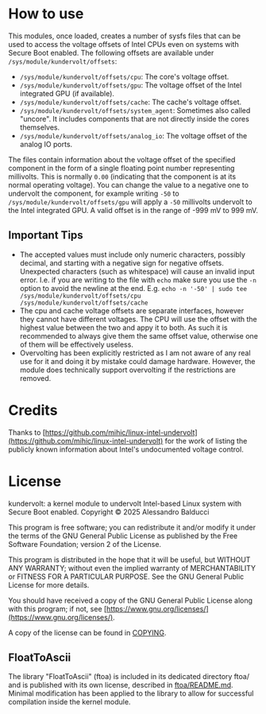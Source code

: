 # How to use

This modules, once loaded, creates a number of sysfs files that can be used to access the voltage offsets of Intel CPUs even on systems with Secure Boot enabled. The following offsets are available under `/sys/module/kundervolt/offsets`:

* `/sys/module/kundervolt/offsets/cpu`: The core's voltage offset.
* `/sys/module/kundervolt/offsets/gpu`: The voltage offset of the Intel integrated GPU (if available).
* `/sys/module/kundervolt/offsets/cache`: The cache's voltage offset.
* `/sys/module/kundervolt/offsets/system_agent`: Sometimes also called "uncore". It includes components that are not directly inside the cores themselves.
* `/sys/module/kundervolt/offsets/analog_io`: The voltage offset of the analog IO ports.

The files contain information about the voltage offset of the specified component in the form of a single floating point number representing millivolts. This is normally `0.00` (indicating that the component is at its normal operating voltage). You can change the value to a negative one to undervolt the component, for example writing `-50` to `/sys/module/kundervolt/offsets/gpu` will apply a `-50` millivolts undervolt to the Intel integrated GPU. A valid offset is in the range of -999 mV to 999 mV.

## Important Tips

* The accepted values must include only numeric characters, possibly decimal, and starting with a negative sign for negative offsets. Unexpected characters (such as whitespace) will cause an invalid input error. I.e. if you are writing to the file with `echo` make sure you use the `-n` option to avoid the newline at the end. E.g. `echo -n '-50' | sudo tee /sys/module/kundervolt/offsets/cpu /sys/module/kundervolt/offsets/cache`
* The cpu and cache voltage offsets are separate interfaces, however they cannot have different voltages. The CPU will use the offset with the highest value between the two and appy it to both. As such it is recommended to always give them the same offset value, otherwise one of them will be effectively useless.
* Overvolting has been explicitly restricted as I am not aware of any real use for it and doing it by mistake could damage hardware. However, the module does technically support overvolting if the restrictions are removed.

# Credits

Thanks to [https://github.com/mihic/linux-intel-undervolt](https://github.com/mihic/linux-intel-undervolt) for the work of listing the publicly known information about Intel's undocumented voltage control.

# License

kundervolt: a kernel module to undervolt Intel-based Linux system with Secure Boot enabled.
Copyright © 2025  Alessandro Balducci

This program is free software; you can redistribute it and/or
modify it under the terms of the GNU General Public License
as published by the Free Software Foundation; version 2
of the License.

This program is distributed in the hope that it will be useful,
but WITHOUT ANY WARRANTY; without even the implied warranty of
MERCHANTABILITY or FITNESS FOR A PARTICULAR PURPOSE.  See the
GNU General Public License for more details.

You should have received a copy of the GNU General Public License
along with this program; if not, see [https://www.gnu.org/licenses/](https://www.gnu.org/licenses/).

A copy of the license can be found in [COPYING](COPYING).

## FloatToAscii

The library "FloatToAscii" (ftoa) is included in its dedicated directory ftoa/ and is published with its own license, described in [ftoa/README.md](ftoa/README.md).
Minimal modification has been applied to the library to allow for successful compilation inside the kernel module.
